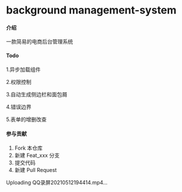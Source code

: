 # background management-system

#### 介绍
一款简易的电商后台管理系统

#### Todo
1.异步加载组件

2.权限控制

3.自动生成侧边栏和面包屑

4.错误边界

5.表单的增删改查



#### 参与贡献

1.  Fork 本仓库
2.  新建 Feat_xxx 分支
3.  提交代码
4.  新建 Pull Request


Uploading QQ录屏20210512194414.mp4…




